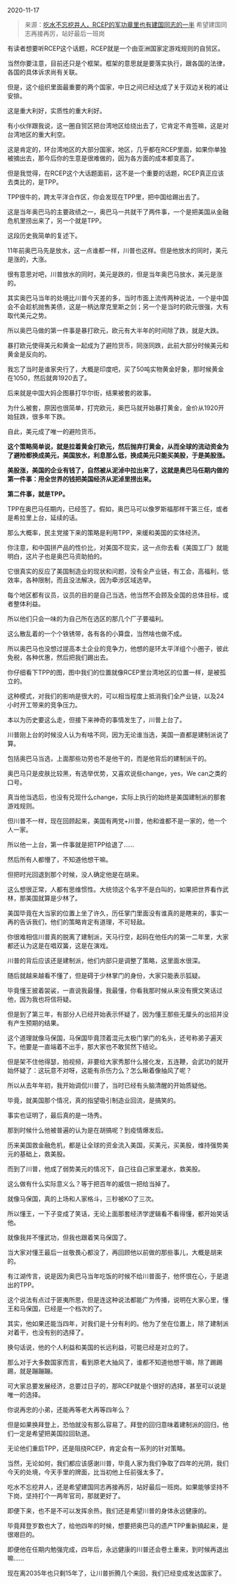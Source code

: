 2020-11-17

> 来源：[吃水不忘挖井人，RCEP的军功章里也有建国同志的一半](http://mp.weixin.qq.com/s?__biz=MzU0MjYwNDU2Mw==&mid=2247493772&idx=2&sn=b87991abc1e61077b05589d547f077f8&chksm=fb1a84f0cc6d0de61adfce568cf84ab1d17489e0f10b0fbbaf3963a4341c2f4181e47fdcb907&scene=27#wechat_redirect)
> 希望建国同志再接再厉，站好最后一班岗

有读者想要听RCEP这个话题，RCEP就是一个由亚洲国家定游戏规则的自贸区。

  

当然你要注意，目前还只是个框架。框架的意思就是要落实执行，跟各国的法律，各国的具体诉求尚有关联。

  

但是，这个组织里面最重要的两个国家，中日之间已经达成了关于双边关税的减让安排。

  

这是重大利好，实质性的重大利好。

  

有小伙伴跟我说，这一圈自贸区把台湾地区给绕出去了，它肯定不肯签嘛，这是对台湾地区的重大利空。

  

这是肯定的，环台湾地区的大部分国家，地区，几乎都在RCEP里面，如果你单独被摘出去，那今后你的生意是很难做的，因为各方面的成本都变高了。

  

但是我觉得，在RCEP这个大话题面前，这不是一个重要的话题，RCEP真正应该去类比的，是TPP。

  

TPP很牛的，跨太平洋合作区，你会发现在TPP里，把中国给踢出去了。

  

这是当年奥巴马的主要政绩之一，奥巴马一共就干了两件事，一个是把美国从金融危机里捞出来了，另一个就是TPP。

  

这段历史我简单的复述下。

  

11年前奥巴马先是放水，这一点谁都一样，川普也这样。但是他放水的同时，美元是涨的，大涨。

  

很有意思对吧，川普放水的同时，美元是跌的，但是当年奥巴马放水，美元是涨的。

  

其实奥巴马当年的处境比川普今天差的多，当时市面上流传两种说法，一个是中国会不会趁机抛售美债，这是一柄达摩克里斯之剑；另一个是当时的欧元很强，大有取代美元之势。

  

所以奥巴马做的第一件事是暴打欧元，欧元有大半年的时间除了跌，就是大跌。

  

暴打欧元使得美元和黄金一起成为了避险货币，同涨同跌，此前大部分时候美元和黄金是反向的。

  

我忘了当时是谁家央行了，大概是印度吧，买了50吨实物黄金好象，那时候黄金在1050，然后就奔1920去了。

  

后来就是中国大妈企图暴打华尔街，结果被套的故事。

  

为什么被套，原因也很简单，打完欧元，奥巴马就开始暴打黄金，金价从1920开始狂跌，很多年下跌。

  

自此，美元成了唯一的避险货币。

  

 **这个策略简单说，就是拉着黄金打欧元，然后抛弃打黄金，从而全球的流动资金为了避险都换成美元，美国放水，利息那么低，换成美元只能买美股，于是美股涨。**

  

 **美股涨，美国的企业有钱了，自然被从泥淖中拉出来了，这就是奥巴马任期内做的第一件事：用全世界的钱把美国经济从泥淖里捞出来。**  

  

 **第二件事，就是TPP。**

  

TPP在奥巴马任期内，已经签了。假如，奥巴马可以像罗斯福那样干第三任，或者是希拉里上台，延续的话。

  

那么大概率，民主党接下来的策略是利用TPP，来缓和美国的实体经济。

  

你注意，和中国拼产品的性价比，对美国不现实，这一点你去看《美国工厂》就能明白，这片子也是奥巴马资助拍的。

  

它很真实的反应了美国制造业的现状和问题，没有全产业链，有工会，高福利，低效率，各种限制，而且没法解决，因为牵涉区域选举。

  

每个地区都有议员，议员的目的是自己当选，他当然不会顾及全国的总体目标，或者整体利益。

  

所以他们只会一味的为自己所在选区的那几个厂子要福利。

  

这么散乱着的一个个铁锈带，各有各的小算盘，当然啥也做不成。

  

所以奥巴马也没想过提高本土企业的竞争力，他想的是环太平洋组个小圈子，彼此免税，各种优惠，然后把我们踢出去。

  

你仔细看下TPP的图，图中我们的位置就像RCEP里台湾地区的位置一样，是被孤立的。

  

这种模式，对我们的影响是很大的，可以相当程度上抵消我们全产业链，以及24小时开工带来的竞争压力。

  

本以为历史要这么走，但接下来神奇的事情发生了，川普上台了。

  

川普刚上台的时候没人认为有啥不同，因为无论谁当选，美国一直都是建制派说了算。

  

包括奥巴马当选，上面那些功劳也不是他干的，而是他背后的建制派干的。

  

奥巴马只是皮肤比较黑，有选举优势，又喜欢说些change，yes，We can之类的口号。

  

真当他当选后，也没有兑现什么change，实际上执行的始终是美国建制派的那套游戏规则。

  

但川普不一样，现在回顾起来，美国有两党+川普，他和谁都不是一家的，他一个人一家。

  

所以他一上台，第一件事就是把TPP给退了......

  

然后所有人都懵了，不知道他想干嘛。

  

但把时光回退到那个时候，没人确定他是在胡来。

  

这么想很正常，人都有思维惯性。大统领这个名字不是白叫的，如果把世界看作武林，那美国就算是少林了。

  

美国毕竟在大当家的位置上坐了许久，历任掌门里面没有谁真的是瞎来的，事实一再的告诉我们，他们的策略肯定有道理，不可轻敌。

  

你很难相信川普真的脱离了建制派，天马行空，起码在他任内的第一二年里，大家都还认为这是在唱双簧，这是在演戏。

  

川普的背后应该还是建制派，他们内部只是调整了策略，这里面水很深。

  

随后就越来越看不懂了，但是碍于少林掌门的身份，大家只能表示狐疑。

  

毕竟懂王披着袈裟，一直说我最懂，我最懂，你看我那时候从来没有撰文笑话过他，因为我也将信将疑。

  

但是到了第三年，有部分人已经开始表示怀疑了，因为懂王那些无厘头的出招并没有产生预期的结果。

  

这个道理就像马保国，马保国毕竟顶着混元太极门掌门的名头，还号称弟子遍天下。他要是一直端着不出手，那大家也不敢贸然下结论。

  

但是架不住他得瑟，拍视频，非要给大家秀那什么接化发，五连鞭，会武功的就开始怀疑了：这玩意不对呀，这能有杀伤力么？怎么瞅着像抽风了呢？

  

所以从去年年初，我开始调侃川普了，当时已经有头脑清醒的开始质疑他。

  

毕竟，就美国那个情况，真的指望吸引制造业回流，是搞笑的。

  

事实也证明了，最后真的是一场秀。

  

那到时候什么他被普遍的认为是在胡搞呢？到疫情爆发后。

  

历来美国救金融危机，都是让全球的资金流入美国，买美元，买美股，维持强势美元的基础上，救美股。

  

而到了川普，他成了弱势美元的情况下，自己往自己家里灌水，救美股。

  

这么做有什么实际意义么？等于把百年的威信一把给当掉了。

  

就像马保国，真的上场和人家格斗，三秒被KO了三次。

  

所以懂王，一下子变成了笑话，无论上面那套经济学逻辑看不看得懂，都开始笑话他。

  

就像我并不懂武功，但我也跟着笑马保国了。

  

当大家对懂王最后一丝敬畏心都没了，再回顾他以前做的那些事儿，大概是胡来的。

  

有江湖传言，说是因为奥巴马当年吃饭的时候不给川普面子，他怀恨在心，于是退出的TPP。

  

这个说法有点过于匪夷所思，但是连这种说法都能广为传播，说明在大家心里，懂王和马保国，已经是一个档次的了。

  

其实，他如果还能当四年，对我们是十分有利的。他为了坐在位置上，除了建制派对着干，也没有别的选择了。

  

换句话说，他的个人利益和美国的长远利益，可能已经是对立的了。

  

那么对于大多数国家而言，看到原老大抽风了，谁都不知道他想干嘛，除了踢踢踢，就是蹦蹦蹦。

  

可大家总要发展经济，总要过日子的，那RCEP就是个很好的选择，甚至可以说是唯一的选择。

  

你说再忠的小弟，还能再等老大再等四年么？

  

但是如果换拜登上，恐怕就没有那么容易了。拜登的回归意味着建制派的回归，他们一定是希望把美国拉回轨道。

  

无论他们重启TPP，还是阻挠RCEP，肯定会有一系列的针对策略。

  

当然，无论如何，我们都应该感谢川普，毕竟人家为我们争取了四年的光阴，我们今天的处境，今天手里的牌面，比当初他上任前强太多了。

  

吃水不忘挖井人，还是希望建国同志再接再厉，站好最后一班岗。如果能够坚持不下岗，坚持打个一两年官司，那就更好了。

  

即便下来，也不是不可以发挥余热，我们还是希望川普的身体永远健康的。

  

毕竟拜登岁数也大了，给他四年的时候，想要把奥巴马的遗产TPP重新搞起来，是很艰巨的。

  

即便他在任期内勉强完成，四年后，永远健康的川普还会卷土重来，到时候再退出嘛......

  

现在离2035年也只剩15年了，让川普折腾几个来回，我们已经变成发达国家了。

